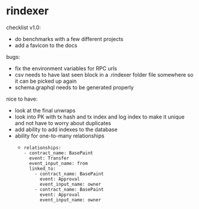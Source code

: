 # rindexer

checklist v1.0:
- do benchmarks with a few different projects
- add a favicon to the docs

bugs:
- fix the environment variables for RPC urls
- csv needs to have last seen block in a .rindexer folder file somewhere so it can be picked up again
- schema.graphql needs to be generated properly

nice to have:
- look at the final unwraps
- look into PK with tx hash and tx index and log index to make it unique and not have to worry about duplicates
- add ability to add indexes to the database
- ability for one-to-many relationships
  -     relationships:
        - contract_name: BasePaint
          event: Transfer
          event_input_name: from
          linked_to:
            - contract_name: BasePaint
              event: Approval
              event_input_name: owner
            - contract_name: BasePaint
              event: Approval
              event_input_name: owner
